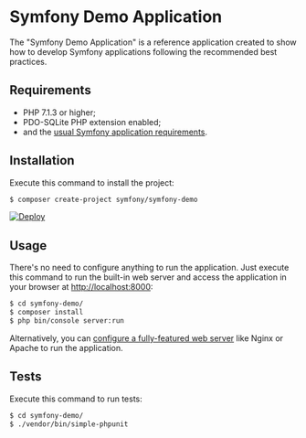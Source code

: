 Symfony Demo Application
========================

The "Symfony Demo Application" is a reference application created to show how
to develop Symfony applications following the recommended best practices.

Requirements
------------

  * PHP 7.1.3 or higher;
  * PDO-SQLite PHP extension enabled;
  * and the [usual Symfony application requirements][1].

Installation
------------

Execute this command to install the project:

```bash
$ composer create-project symfony/symfony-demo
```

[![Deploy](https://www.herokucdn.com/deploy/button.png)](https://heroku.com/deploy)

Usage
-----

There's no need to configure anything to run the application. Just execute this
command to run the built-in web server and access the application in your
browser at <http://localhost:8000>:

```bash
$ cd symfony-demo/
$ composer install
$ php bin/console server:run
```

Alternatively, you can [configure a fully-featured web server][2] like Nginx
or Apache to run the application.

Tests
-----

Execute this command to run tests:

```bash
$ cd symfony-demo/
$ ./vendor/bin/simple-phpunit
```

[1]: https://symfony.com/doc/current/reference/requirements.html
[2]: https://symfony.com/doc/current/cookbook/configuration/web_server_configuration.html
